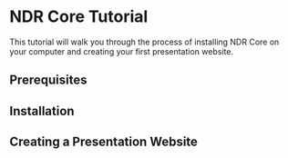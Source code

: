 # NDR Core Tutorial

This tutorial will walk you through the process of installing NDR Core on your computer and creating your first presentation website.

## Prerequisites

## Installation

## 
## Creating a Presentation Website



